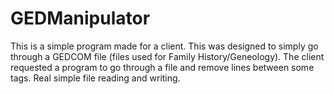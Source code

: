 # GEDManipulator

This is a simple program made for a client. This was designed to simply go through a GEDCOM file (files used for Family History/Geneology). The client requested a program to go through a file and remove lines between some tags. Real simple file reading and writing.
